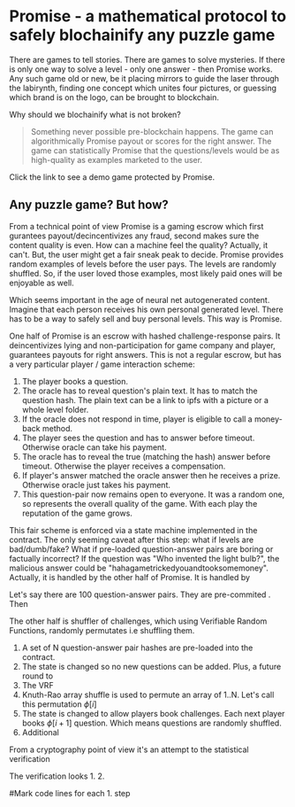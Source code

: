 # Promise - a mathematical protocol to safely blochainify any puzzle game

There are games to tell stories. There are games to solve mysteries. If there is only one way to solve a level - only one answer - then Promise works.
Any such game old or new, be it placing mirrors to guide the laser through the labirynth, finding one concept which unites four pictures, or guessing which brand is on the logo, can be brought to blockchain. 

Why should we blochainify what is not broken? 

> Something never possible pre-blockchain happens. The game can algorithmically Promise payout or scores for the right answer. The game can statistically Promise that the questions/levels would be as high-quality as examples marketed to the user.

Click the link to see a demo game protected by Promise.

## Any puzzle game? But how?

From a technical point of view Promise is a gaming escrow which first gurantees payout/decincentivizes any fraud, second makes sure 
the content quality is even. How can a machine feel the quality? Actually, it can't. But, the user might get a fair sneak peak to decide.
Promise provides random examples of levels before the user pays. The levels are randomly shuffled. So, if the user loved those examples, most likely 
paid ones will be enjoyable as well.

Which seems important in the age of neural net autogenerated content. Imagine that each person 
receives his own personal generated level. There has to be a way to safely sell and buy personal levels. This way is Promise.

One half of Promise is an escrow with hashed challenge-response pairs. It deincentivizes lying and non-participation for game company and player, guarantees payouts for right answers. This is not a regular escrow, but has a very particular player / game interaction scheme:

1. The player books a question.
2. The oracle has to reveal question's plain text. It has to match the question hash. The plain text can be a link to ipfs with a picture or a whole level folder.
3. If the oracle does not respond in time, player is eligible to call a money-back method.
4. The player sees the question and has to answer before timeout. Otherwise oracle can take his payment.
5. The oracle has to reveal the true (matching the hash) answer before timeout. Otherwise the player receives a compensation.
6. If player's answer matched the oracle answer then he receives a prize. Otherwise oracle just takes his payment. 
7. This question-pair now remains open to everyone. It was a random one, so represents the overall quality of the game. With each play the reputation of the game grows.

This fair scheme is enforced via a state machine implemented in the contract.
The only seeming caveat after this step: what if levels are bad/dumb/fake? What if pre-loaded question-answer pairs are boring or factually incorrect? If the question was "Who invented the light bulb?", the malicious answer could be "hahagametrickedyouandtooksomemoney". Actually, it is handled by the other half of Promise. It is handled by

Let's say there are 100 question-answer pairs. They are pre-commited . Then

The other half is shuffler of challenges, which using Verifiable Random Functions, randomly permutates i.e shuffling them.
1. A set of N question-answer pair hashes are pre-loaded into the contract.
2. The state is changed so no new questions can be added. Plus, a future round to 
3. The VRF
4. Knuth-Rao array shuffle is used to permute an array of 1..N. Let's call this permutation $\phi[i]$
5. The state is changed to allow players book challenges. Each next player books $\phi[i + 1]$ question. Which means questions are randomly shuffled.
6. Additional

From a cryptography point of view it's an attempt to 
the statistical verification

The verification looks
1.
2.

#Mark code lines for each 1. step 


